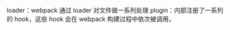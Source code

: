 <!-- @format -->

loader：webpack 通过 loader 对文件做一系列处理
plugin：内部注册了一系列的 hook，这些 hook 会在 webpack 构建过程中依次被调用，
